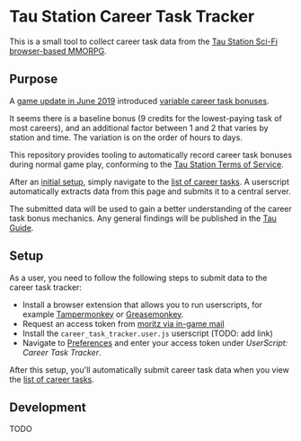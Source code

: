# Tau Station Career Task Tracker

This is a small tool to collect career task data from the [Tau Station
Sci-Fi browser-based MMORPG](https://taustation.space/).

## Purpose

A [game update in June 2019](https://blog.taustation.space/blog/update-changelog-2019-jun-25/) introduced [variable career task bonuses](https://blog.taustation.space/blog/a-guided-tour-up-the-career-ladder/).

It seems there is a baseline bonus (9 credits for the lowest-paying task of most careers), and an additional factor between 1 and 2 that varies by station and time. The variation is on the order of hours to days.

This repository provides tooling to automatically record career task bonuses
during normal game play, conforming to the [Tau Station Terms of Service](https://alpha.taustation.space/terms).

After an [initial setup](#setup), simply navigate to the [list of career tasks](https://alpha.taustation.space/career). A userscript automatically extracts data from this page and submits it to a central server.

The submitted data will be used to gain a better understanding of the career task bonus mechanics. Any general findings will be published in the [Tau Guide](https://tauguide.de/).


## Setup

As a user, you need to follow the following steps to submit data to the career task tracker:

* Install a browser extension that allows you to run userscripts, for example [Tampermonkey](https://www.tampermonkey.net/) or [Greasemonkey](https://www.greasespot.net/).
* Request an access token from [moritz via in-game mail](https://alpha.taustation.space/email/write/moritz)
* Install the `career_task_tracker.user.js` userscript (TODO: add link)
* Navigate to [Preferences](https://alpha.taustation.space/preferences) and enter your access token under *UserScript: Career Task Tracker*.

After this setup, you'll automatically submit career task data when you
view the [list of career tasks](https://alpha.taustation.space/career).

## Development

TODO
